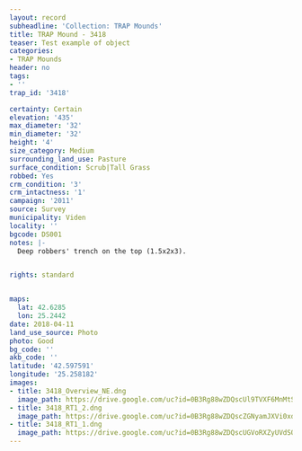 ```yaml
---
layout: record
subheadline: 'Collection: TRAP Mounds'
title: TRAP Mound - 3418
teaser: Test example of object
categories:
- TRAP Mounds
header: no
tags:
- ''
trap_id: '3418'

certainty: Certain
elevation: '435'
max_diameter: '32'
min_diameter: '32'
height: '4'
size_category: Medium
surrounding_land_use: Pasture
surface_condition: Scrub|Tall Grass
robbed: Yes
crm_condition: '3'
crm_intactness: '1'
campaign: '2011'
source: Survey
municipality: Viden
locality: ''
bgcode: DS001
notes: |-
  Deep robbers' trench on the top (1.5x2x3).


rights: standard


maps:
  lat: 42.6285
  lon: 25.2442
date: 2018-04-11
land_use_source: Photo
photo: Good
bg_code: ''
akb_code: ''
latitude: '42.597591'
longitude: '25.258182'
images:
- title: 3418_Overview_NE.dng
  image_path: https://drive.google.com/uc?id=0B3Rg88wZDQscUl9TVXF6MnMtSFU
- title: 3418_RT1_2.dng
  image_path: https://drive.google.com/uc?id=0B3Rg88wZDQscZGNyamJXVi0xd00
- title: 3418_RT1_1.dng
  image_path: https://drive.google.com/uc?id=0B3Rg88wZDQscUGVoRXZyUVdSQjg
---
```

